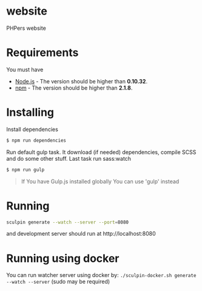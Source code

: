 website
=======

PHPers website

Requirements
====================

You must have
 - [Node.js](https://nodejs.org/en/) - The version should be higher than **0.10.32**.
 - [npm](https://docs.npmjs.com/getting-started/installing-node) - The version should be higher than **2.1.8**.

Installing
====================

Install dependencies

```bash
$ npm run dependencies
```

Run default gulp task. It download (if needed) dependencies, compile SCSS and do some other stuff.
Last task run sass:watch

```bash
$ npm run gulp
```

> If You have Gulp.js installed globally You can use 'gulp' instead

Running
====================

```bash
sculpin generate --watch --server --port=8080
```

and development server should run at http://localhost:8080


Running using docker
====================

You can run watcher server using docker by: `./sculpin-docker.sh generate --watch --server` (sudo may be required)

